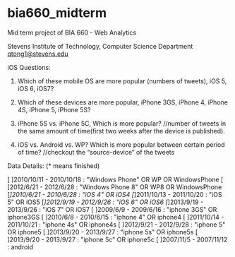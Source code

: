 bia660_midterm
==============

Mid term project of BIA 660 - Web Analytics

Stevens Institute of Technology, Computer Science Department
qtong1@stevens.edu


iOS Questions:

1.  Which of these mobile OS are more popular (numbers of tweets), iOS 5, iOS 6, iOS7?
2.  Which of these devices are more popular, iPhone 3GS, iPhone 4, iPhone 4S, iPhone 5, iPhone 5S?
3.  iPhone 5S vs. iPhone 5C, Which is more popular?
    //number of tweets in the same amount of time(first two weeks after the device is published).

4.  iOS vs. Android vs. WP? Which is more popular between certain period of time?
	  //checkout the “source-device” of the tweets

Data Details: (* means finished)

[ ]2010/10/11 - 2010/10/18 : "Windows Phone" OR WP OR WindowsPhone
[ ]2012/6/21 - 2012/6/28 : "Windows Phone 8" OR WP8 OR WindowsPhone
[*]2010/6/21 - 2010/6/28 : "iOS 4" OR iOS4
[*]2011/10/13 - 2011/10/20 : "iOS 5" OR iOS5
[*]2012/9/19 - 2012/9/26 : "iOS 6" OR iOS6
[*]2013/9/19 - 2013/9/26 : "iOS 7" OR iOS7
[ ]2009/6/9 - 2009/6/16 : "iphone 3GS" OR iphone3GS
[ ]2010/6/8 - 2010/6/15 : "iphone 4" OR iphone4
[ ]2011/10/14 - 2011/10/21 : "iphone 4s" OR iphone4s
[ ]2012/9/21 - 2012/9/28 : "iphone 5" OR iphone5
[ ]2013/9/20 - 2013/9/27 : "iphone 5s" OR iphone5s
[ ]2013/9/20 - 2013/9/27 : "iphone 5c" OR iphone5c
[ ]2007/11/5 - 2007/11/12 : android

